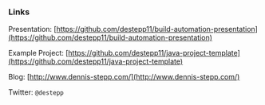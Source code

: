 ### Links

Presentation: [https://github.com/destepp11/build-automation-presentation](https://github.com/destepp11/build-automation-presentation)

Example Project: [https://github.com/destepp11/java-project-template](https://github.com/destepp11/java-project-template)

Blog: [http://www.dennis-stepp.com/](http://www.dennis-stepp.com/)

Twitter: `@destepp`